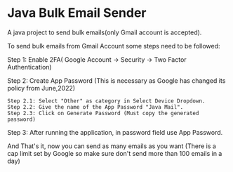 
# Java Bulk Email Sender

A java project to send bulk emails(only Gmail account is accepted).

To send bulk emails from Gmail Account some steps need to be followed:

Step 1: Enable 2FA( Google Account -> Security -> Two Factor Authentication)

Step 2: Create App Password (This is necessary as Google has changed its policy from June,2022)

    Step 2.1: Select "Other" as category in Select Device Dropdown.
    Step 2.2: Give the name of the App Password "Java Mail".
    Step 2.3: Click on Generate Password (Must copy the generated password)

Step 3: After running the application, in password field use App Password.

And That's it, now you can send as many emails as you want (There is a cap limit set by Google so make sure don't send more than 100 emails in a day)


